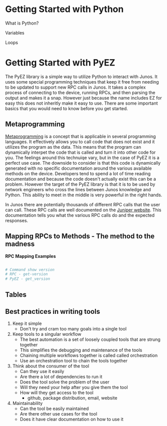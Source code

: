 Getting Started with Python
===========================

What is Python?

Variables

Loops

Getting Started with PyEZ
=========================

The PyEZ library is a simple way to utilize Python to interact with Junos. It uses some special programming techniques that keep it free from needing to be updated to support new RPC calls in Junos. It takes a complex process of connecting to the device, running RPCs, and then parsing the output and makes it a snap. However just because the name includes EZ for easy this does not inheritly make it easy to use. There are some important basics that you would need to know before you get started.

Metaprogramming
---------------

[Metaprogramming](http://en.wikipedia.org/wiki/Metaprogramming) is a concept that is applicable in several programming languages. It effectively allows you to call code that does not exist and it utilizes the program as the data. This means that the program can dynamically interpet the code that is called and turn it into other code for you. The feelings around this technuiqe vary, but in the case of PyEZ it is a perfect use case. The downside to consider is that this code is dynamically generated with no specific documentation around the various available methods on the device. Developers tend to spend a lot of time reading documentation and because the code doesn't actually exist this can be a problem. However the target of the PyEZ library is that it is to be used by network engineers who cross the lines between Junos knowledge and Python. This ability to meet in the middle is very powerful in the right hands.

In Junos there are potentially thousands of different RPC calls that the user can call. These RPC calls are well documented on the [Juniper website](http://foo). This documentation tells you what the various RPC calls do and the expected responses.

Mapping RPCs to Methods - The method to the madness
---------------------------------------------------

**RPC Mapping Examples**

```python

# Command show version
# RPC - get-version
# PyEZ - get_version 

```

Tables
------

Best practices in writing tools
-------------------------------

1.	Keep it simple
	-	Don't try and cram too many goals into a single tool
2.	Keep tools to a singular workflow
	-	The best automation is a set of loosely coupled tools that are strung together
	-	This simplifies the debugging and maintenance of the tools
	-	Chaining multiple workflows together is called called orchestration
	-	Use an orchestration tool to chain the tools together
3.	Think about the consumer of the tool
	-	Can they use it easily
	-	Are there a lot of dependencies to run it
	-	Does the tool solve the problem of the user
	-	Will they need your help after you give them the tool
	-	How will they get access to the tool
		-	github, package distribution, email, website
4.	Maintainability
	-	Can the tool be easily maintained
	-	Are there other use cases for the tool
	-	Does it have clear documentation on how to use it
